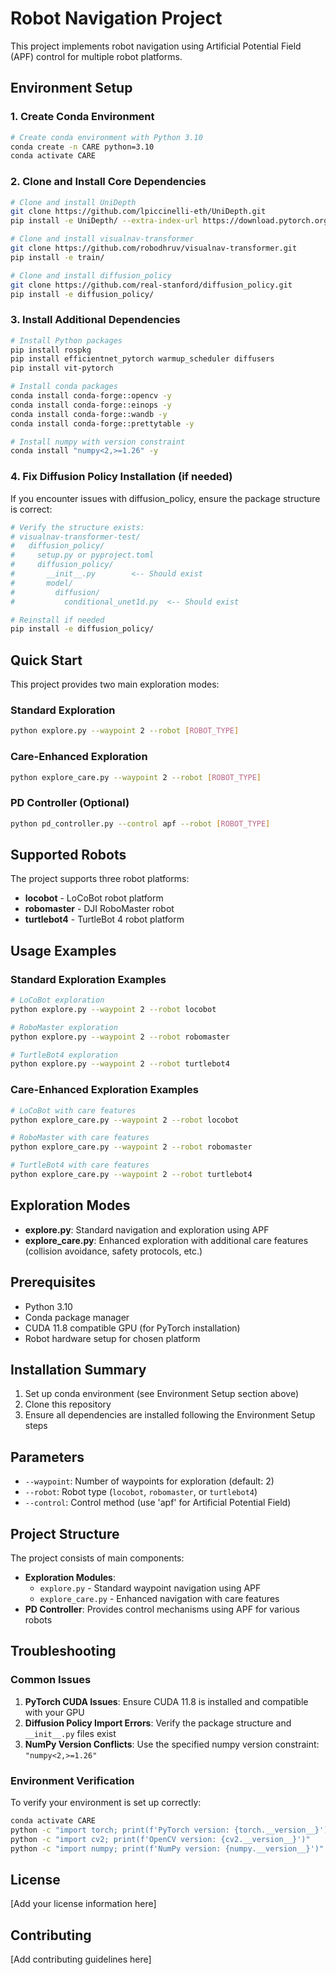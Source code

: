 # Robot Navigation Project

This project implements robot navigation using Artificial Potential Field (APF) control for multiple robot platforms.

## Environment Setup

### 1. Create Conda Environment

```bash
# Create conda environment with Python 3.10
conda create -n CARE python=3.10
conda activate CARE
```

### 2. Clone and Install Core Dependencies

```bash
# Clone and install UniDepth
git clone https://github.com/lpiccinelli-eth/UniDepth.git
pip install -e UniDepth/ --extra-index-url https://download.pytorch.org/whl/cu118

# Clone and install visualnav-transformer
git clone https://github.com/robodhruv/visualnav-transformer.git
pip install -e train/

# Clone and install diffusion_policy
git clone https://github.com/real-stanford/diffusion_policy.git
pip install -e diffusion_policy/
```

### 3. Install Additional Dependencies

```bash
# Install Python packages
pip install rospkg
pip install efficientnet_pytorch warmup_scheduler diffusers
pip install vit-pytorch

# Install conda packages
conda install conda-forge::opencv -y
conda install conda-forge::einops -y
conda install conda-forge::wandb -y
conda install conda-forge::prettytable -y

# Install numpy with version constraint
conda install "numpy<2,>=1.26" -y
```

### 4. Fix Diffusion Policy Installation (if needed)

If you encounter issues with diffusion_policy, ensure the package structure is correct:

```bash
# Verify the structure exists:
# visualnav-transformer-test/
#   diffusion_policy/
#     setup.py or pyproject.toml
#     diffusion_policy/
#       __init__.py        <-- Should exist
#       model/
#         diffusion/
#           conditional_unet1d.py  <-- Should exist

# Reinstall if needed
pip install -e diffusion_policy/
```

## Quick Start

This project provides two main exploration modes:

### Standard Exploration
```bash
python explore.py --waypoint 2 --robot [ROBOT_TYPE]
```

### Care-Enhanced Exploration
```bash
python explore_care.py --waypoint 2 --robot [ROBOT_TYPE]
```

### PD Controller (Optional)
```bash
python pd_controller.py --control apf --robot [ROBOT_TYPE]
```

## Supported Robots

The project supports three robot platforms:
- **locobot** - LoCoBot robot platform
- **robomaster** - DJI RoboMaster robot
- **turtlebot4** - TurtleBot 4 robot platform

## Usage Examples

### Standard Exploration Examples
```bash
# LoCoBot exploration
python explore.py --waypoint 2 --robot locobot

# RoboMaster exploration  
python explore.py --waypoint 2 --robot robomaster

# TurtleBot4 exploration
python explore.py --waypoint 2 --robot turtlebot4
```

### Care-Enhanced Exploration Examples
```bash
# LoCoBot with care features
python explore_care.py --waypoint 2 --robot locobot

# RoboMaster with care features
python explore_care.py --waypoint 2 --robot robomaster

# TurtleBot4 with care features
python explore_care.py --waypoint 2 --robot turtlebot4
```

## Exploration Modes

- **explore.py**: Standard navigation and exploration using APF
- **explore_care.py**: Enhanced exploration with additional care features (collision avoidance, safety protocols, etc.)

## Prerequisites

- Python 3.10
- Conda package manager
- CUDA 11.8 compatible GPU (for PyTorch installation)
- Robot hardware setup for chosen platform

## Installation Summary

1. Set up conda environment (see Environment Setup section above)
2. Clone this repository
3. Ensure all dependencies are installed following the Environment Setup steps

## Parameters

- `--waypoint`: Number of waypoints for exploration (default: 2)
- `--robot`: Robot type (`locobot`, `robomaster`, or `turtlebot4`)
- `--control`: Control method (use 'apf' for Artificial Potential Field)

## Project Structure

The project consists of main components:

- **Exploration Modules**:
    - `explore.py` - Standard waypoint navigation using APF
    - `explore_care.py` - Enhanced navigation with care features
- **PD Controller**: Provides control mechanisms using APF for various robots

## Troubleshooting

### Common Issues

1. **PyTorch CUDA Issues**: Ensure CUDA 11.8 is installed and compatible with your GPU
2. **Diffusion Policy Import Errors**: Verify the package structure and `__init__.py` files exist
3. **NumPy Version Conflicts**: Use the specified numpy version constraint: `"numpy<2,>=1.26"`

### Environment Verification

To verify your environment is set up correctly:

```bash
conda activate CARE
python -c "import torch; print(f'PyTorch version: {torch.__version__}')"
python -c "import cv2; print(f'OpenCV version: {cv2.__version__}')"
python -c "import numpy; print(f'NumPy version: {numpy.__version__}')"
```

## License

[Add your license information here]

## Contributing

[Add contributing guidelines here]